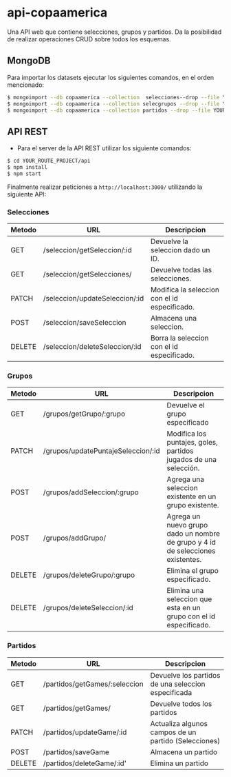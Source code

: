 # api-copaamerica

Una API web que contiene selecciones, grupos y partidos. Da la posibilidad de realizar operaciones CRUD sobre todos los esquemas.

## MongoDB

Para importar los datasets ejecutar los siguientes comandos, en el orden mencionado:
```bash 
$ mongoimport --db copaamerica --collection  selecciones--drop --file YOUR_ROUTE_PROJECT/datasets/equipos.json
$ mongoimport --db copaamerica --collection selecgrupos --drop --file YOUR_ROUTE_PROJECT/datasets/grupos.json
$ mongoimport --db copaamerica --collection partidos --drop --file YOUR_ROUTE_PROJECT/datasets/partidos.json
```

## API REST

* Para el server de la API REST utilizar los siguiente comandos:
```bash 
$ cd YOUR_ROUTE_PROJECT/api
$ npm install
$ npm start
```

Finalmente realizar peticiones a `http://localhost:3000/` utilizando la siguiente API:

### Selecciones

Metodo | URL | Descripcion
-------|-----|------------
GET | /seleccion/getSeleccion/:id | Devuelve la seleccion dado un ID.
GET | /seleccion/getSelecciones/ | Devuelve todas las selecciones.
PATCH | /seleccion/updateSeleccion/:id | Modifica la seleccion con el id especificado.
POST | /seleccion/saveSeleccion | Almacena una seleccion.
DELETE | /seleccion/deleteSeleccion/:id | Borra la seleccion con el id especificado. 

### Grupos

Metodo | URL | Descripcion
-------|-----|------------
GET | /grupos/getGrupo/:grupo| Devuelve el grupo especificado
PATCH | /grupos/updatePuntajeSeleccion/:id| Modifica los puntajes, goles, partidos jugados de una selección.
POST | /grupos/addSeleccion/:grupo | Agrega una seleccion existente en un grupo existente.
POST | /grupos/addGrupo/ | Agrega un nuevo grupo dado un nombre de grupo y 4 id de selecciones existentes.
DELETE | /grupos/deleteGrupo/:grupo | Elimina el grupo especificado. 
DELETE | /grupos/deleteSeleccion/:id| Elimina una seleccion que esta en un grupo con el id especificado. 

### Partidos

Metodo | URL | Descripcion
-------|-----|------------
GET | /partidos/getGames/:seleccion | Devuelve los partidos de una seleccion especificada
GET | /partidos/getGames/ |Devuelve todos los partidos
PATCH | /partidos/updateGame/:id | Actualiza algunos campos de un partido (Selecciones) 
POST | /partidos/saveGame | Almacena un partido
DELETE | /partidos/deleteGame/:id'| Elimina un partido
